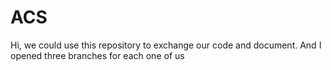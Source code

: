 # ACS
Hi,  we could use this repository to exchange our code and document.
And I opened three branches for each one of us
